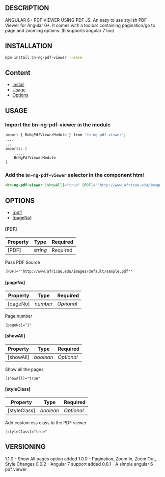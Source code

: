 ## DESCRIPTION
ANGULAR 6+ PDF VIEWER USING PDF JS. An easy to use stylish PDF Viewer for Angular 6+. It comes with a toolbar containing pagination/go to page and zooming options. (It supports angular 7 too)

## INSTALLATION
```sh
npm install bn-ng-pdf-viewer --save
```

## Content

* [Install](README.md#install)
* [Usage](README.md#usage)
* [Options](README.md#options)



## USAGE
### Import the bn-ng-pdf-viewer in the module

```sh
import { BnNgPdfViewerModule } from 'bn-ng-pdf-viewer';
....
...
imports: [
    ....,
    BnNgPdfViewerModule
]
```

### Add the `bn-ng-pdf-viewer` selector in the component html

```html
<bn-ng-pdf-viewer [showAll]="true" [PDF]="'http://www.africau.edu/images/default/sample.pdf'" [pageNo]="1" [styleClass]="my-viewer-class"></bn-ng-pdf-viewer>
```
## OPTIONS
* [[pdf]](#src)
* [[pageNo]](#pageNo)

#### [PDF]

| Property | Type | Required |
| --- | ---- | --- |
| [PDF] | *string* | Required |

Pass PDF Source
 
```
[PDF]="'http://www.africau.edu/images/default/sample.pdf'"
```

#### [pageNo]


| Property | Type | Required |
| --- | ---- | --- |
| [pageNo] | *number* |  *Optional* |

Page number

```
[pageNo]="1"
```

#### [showAll]

| Property | Type | Required |
| --- | ---- | --- |
| [showAll] | *boolean* | *Optional* |

Show all the pages

```
[showAll]="true"
```

#### [styleClass]

| Property | Type | Required |
| --- | ---- | --- |
| [styleClass] | *boolean* | *Optional* |

Add custom css class to the PDF viewer

```
[styleClass]="true"
```

## VERSIONING
1.1.0 - Show All pages option added
1.0.0 - Pagination, Zoom In, Zoom Out, Style Changes
0.0.2 - Angular 7 support added
0.0.1 - A simple angular 6 pdf viewer
